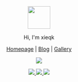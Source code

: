 <div align="center">
  <a href="https://xieqiaokang.com/">
    <img width="60" height="60" src="https://cdn.jsdelivr.net/gh/xieqk/blog-cdn/imgs/conan_128_round.png" />
  </a>
  <br>

  <p>Hi, I'm xieqk</p>
  <p><a href="https://xieqiaokang.com/" target="_blank">Homepage</a> | <a href="https://blog.xieqiaokang.com/" target="_blank">Blog</a> | <a href="https://gallery.xieqiaokang.com/" target="_blank">Gallery</a></p>
  <p>
    <a href="https://xieqiaokang.com/">
      <img src="https://github-readme-stats.vercel.app/api?username=xieqk&show_icons=true&icon_color=73C9E5&text_color=718096&bg_color=ffffff&hide_title=true&hide_border=true" />
    </a>
  </p>
  <a href="https://github.com/xieqk/TASTR">
    <img src="https://github-readme-stats.vercel.app/api/pin/?username=xieqk&repo=TASTR" />
  </a>
  <a href="https://github.com/xieqk/wider_person_search">
    <img src="https://github-readme-stats.vercel.app/api/pin/?username=xieqk&repo=wider_person_search" />
  </a>
  <a href="https://github.com/xieqk/Bilibili_Spider_by_UserID">
    <img src="https://github-readme-stats.vercel.app/api/pin/?username=xieqk&repo=Bilibili_Spider_by_UserID" />
  </a>
</div>
